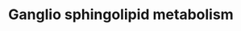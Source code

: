 ---
annotations:
- id: PW:0000197
  parent: classic metabolic pathway
  type: Pathway Ontology
  value: sphingolipid metabolic pathway
- id: PW:0000164
  parent: classic metabolic pathway
  type: Pathway Ontology
  value: ganglioside metabolic pathway
- id: PW:0000162
  parent: classic metabolic pathway
  type: Pathway Ontology
  value: sphingolipid biosynthetic pathway
authors:
- MaintBot
- Khanspers
- Michiel
- AlexanderPico
- Egonw
- Mkutmon
- Zari
- DeSl
- Eweitz
citedin:
- link: PMC9015122
  title: Understanding signaling and metabolic paths using semantified and harmonized
    information about biological interactions (2022)
- link: PMC5085087
  title: Long Term Culture of the A549 Cancer Cell Line Promotes Multilamellar Body
    Formation and Differentiation towards an Alveolar Type II Pneumocyte Phenotype
    (2016)
description: Sphingolipids are metabolites used to make cell-cell and cell-substratum
  interactions possible. This pathway describes how they are synthesized.
last-edited: 2021-05-21
ndex: aacc8cbb-8b62-11eb-9e72-0ac135e8bacf
organisms:
- Homo sapiens
redirect_from:
- /index.php/Pathway:WP1423
- /instance/WP1423
- /instance/WP1423_rr124472
revision: r124472
schema-jsonld:
- '@context': https://schema.org/
  '@id': https://wikipathways.github.io/pathways/WP1423.html
  '@type': Dataset
  creator:
    '@type': Organization
    name: WikiPathways
  description: Sphingolipids are metabolites used to make cell-cell and cell-substratum
    interactions possible. This pathway describes how they are synthesized.
  keywords:
  - A3GALT2
  - B3GAL
  - B3GALT4
  - B4GALNT1
  - FUT1
  - Fuc-GD1b
  - Fuc-GM1
  - GA1
  - GA2
  - GD1A
  - GD1a
  - GD1aA
  - GD1b
  - GD1c
  - GD2
  - GD3
  - GM1a
  - GM1b
  - GM2
  - GM3
  - GM3 Synthase
  - GP1c
  - GQ1bA
  - GQ1c
  - GT1a
  - GT1aA
  - GT1b
  - GT1c
  - GT2
  - GT3
  - Gal-GD1b
  - GalNAc-GD1a
  - GalNAc-GM1
  - GalNAc-GM1b
  - LacCer
  - O-AcetylT
  - O-Acetylated GD3
  - O-Acetylated GT3
  - ST3GAL1
  - ST3GAL2
  - ST3GAL5
  - ST6GALNAC6
  - ST8SIA1
  - ST8SIA3
  - ST8SIA5
  - ST8Sia1
  license: CC0
  name: Ganglio sphingolipid metabolism
seo: CreativeWork
title: Ganglio sphingolipid metabolism
wpid: WP1423
---